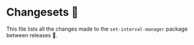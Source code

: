 # Changesets 🎉

This file lists all the changes made to the `set-interval-manager` package between releases 🚀.

